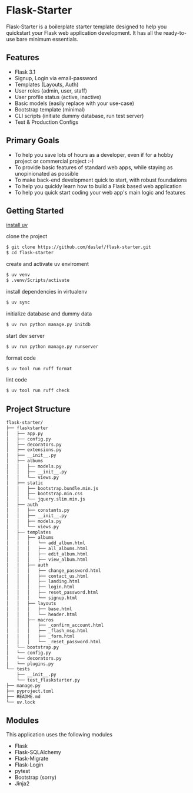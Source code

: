 # Flask-Starter

Flask-Starter is a boilerplate starter template designed to help you quickstart your Flask web application development. It has all the ready-to-use bare minimum essentials.

## Features

- Flask 3.1
- Signup, Login via email-password
- Templates (Layouts, Auth)
- User roles (admin, user, staff)
- User profile status (active, inactive)
- Basic models (easily replace with your use-case)
- Bootstrap template (minimal)
- CLI scripts (initiate dummy database, run test server)
- Test & Production Configs

## Primary Goals

 - To help you save lots of hours as a developer, even if for a hobby project or commercial project :-)
 - To provide basic features of standard web apps, while staying as unopinionated as possible
 - To make back-end development quick to start, with robust foundations
 - To help you quickly learn how to build a Flask based web application
 - To help you quick start coding your web app's main logic and features

## Getting Started

[install uv](https://docs.astral.sh/uv/getting-started/installation/
)

clone the project

```bash
$ git clone https://github.com/daslef/flask-starter.git
$ cd flask-starter
```

create and activate uv enviroment

```bash
$ uv venv
$ .venv/Scripts/activate
```

install dependencies in virtualenv

```bash
$ uv sync
```

initialize database and dummy data

```bash
$ uv run python manage.py initdb
```

start dev server

```bash
$ uv run python manage.py runserver
```

format code

```bash
$ uv tool run ruff format
```

lint code

```bash
$ uv tool run ruff check
```

## Project Structure

```bash
flask-starter/
├── flaskstarter
│   ├── app.py
│   ├── config.py
│   ├── decorators.py
│   ├── extensions.py
│   ├── __init__.py
│   ├── albums
│   │   ├── models.py
│   │   ├── __init__.py
│   │   └── views.py
│   ├── static
│   │   ├── bootstrap.bundle.min.js
│   │   ├── bootstrap.min.css
│   │   └── jquery.slim.min.js
│   ├── auth
│   │   ├── constants.py
│   │   ├── __init__.py
│   │   ├── models.py
│   │   └── views.py
│   ├── templates
│   │   ├── albums
│   │   │   └── add_album.html
│   │   │   ├── all_albums.html
│   │   │   ├── edit_album.html
│   │   │   ├── view_album.html
│   │   ├── auth
│   │   │   ├── change_password.html
│   │   │   ├── contact_us.html
│   │   │   ├── landing.html
│   │   │   ├── login.html
│   │   │   ├── reset_password.html
│   │   │   └── signup.html
│   │   ├── layouts
│   │   │   ├── base.html
│   │   │   └── header.html
│   │   ├── macros
│   │   │   ├── _confirm_account.html
│   │   │   ├── _flash_msg.html
│   │   │   ├── _form.html
│   │   │   └── _reset_password.html
│   └── bootstrap.py
│   └── config.py
│   └── decorators.py
│   └── plugins.py
└── tests
    ├── __init__.py
    └── test_flaskstarter.py
├── manage.py
├── pyproject.toml
├── README.md
└── uv.lock
```


## Modules

This application uses the following modules

 - Flask
 - Flask-SQLAlchemy
 - Flask-Migrate
 - Flask-Login
 - pytest
 - Bootstrap (sorry)
 - Jinja2
